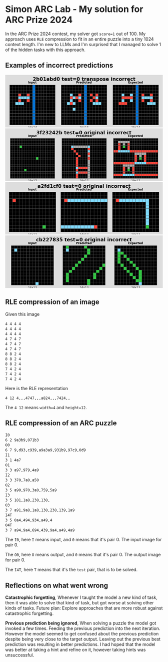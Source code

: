 # Simon ARC Lab - My solution for ARC Prize 2024

In the ARC Prize 2024 contest, my solver got `score=1` out of 100. 
My approach uses `RLE` compression to fit in an entire puzzle into a tiny 1024 context length.
I'm new to LLMs and I'm surprised that I managed to solve 1 of the hidden tasks with this approach.

## Examples of incorrect predictions

![image](metadata/2b01abd0_incorrect.png)
![image](metadata/3f23242b_incorrect.png)
![image](metadata/a2fd1cf0_incorrect.png)
![image](metadata/cb227835_incorrect.png)

## RLE compression of an image

Given this image

```text
4 4 4 4
4 4 4 4
4 4 4 4
4 7 4 7
4 7 4 7
4 7 4 7
8 8 2 4
8 8 2 4
8 8 2 4
7 4 2 4
7 4 2 4
7 4 2 4
```

Here is the RLE representation

```text
4 12 4,,,4747,,,a824,,,7424,,
```

The `4 12` means `width=4` and `height=12`.

## RLE compression of an ARC puzzle

```text
I0
6 2 9a3b9,071b3
O0
6 7 9,d93,c939,a9a3a9,931b9,97c9,0d9
I1
3 1 4a7
O1
3 3 a97,979,4a9
I2
3 3 370,7a0,a50
O2
3 5 a90,970,3a0,759,5a9
I3
3 5 181,1a8,238,138,
O3
3 7 a91,9a8,1a8,138,238,139,1a9
I4T
3 5 0a4,494,934,a49,4
O4T
3 7 a94,9a4,694,439,9a4,a49,4a9
```

The `I0`, here `I` means input, and `0` means that it's pair 0. The input image for pair 0.

The `O0`, here `O` means output, and `0` means that it's pair 0. The output image for pair 0.

The `I4T`, here `T` means that it's the `test` pair, that is to be solved.

## Reflections on what went wrong

**Catastrophic forgetting**, Whenever I taught the model a new kind of task, then it was able to solve that kind of task, but got worse at solving other kinds of tasks.
Future plan: Explore approaches that are more robust against catastrophic forgetting.

**Previous prediction being ignored**, When solving a puzzle the model got invoked a few times. Feeding the previous prediction into the next iteration. However the model seemed to get confused about the previous prediction despite being very close to the target output. Leaving out the previous best prediction was resulting in better predictions. I had hoped that the model was better at taking a hint and refine on it, however taking hints was unsuccessful.
